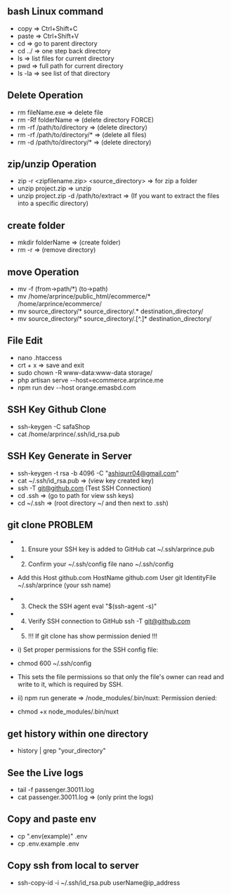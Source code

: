 ## bash Linux command
- copy  => Ctrl+Shift+C
- paste => Ctrl+Shift+V
- cd => go to parent directory
- cd ../ => one step back directory
- ls => list files for current directory
- pwd => full path for current directory
- ls -la => see list of that directory

## Delete Operation
- rm fileName.exe => delete file
- rm -Rf folderName => (delete directory FORCE)
- rm -rf /path/to/directory   => (delete directory)
- rm -rf /path/to/directory/* => (delete all files)
- rm -d /path/to/directory/* => (delete directory)

## zip/unzip Operation
- zip -r <zipfilename.zip> <source_directory> => for zip a folder
- unzip project.zip => unzip
- unzip project.zip -d /path/to/extract => (If you want to extract the files into a specific directory)

## create folder
- mkdir folderName => (create folder)
- rm -r <directoryname> => (remove directory)

## move Operation
- mv -f (from->path/*) (to->path)
- mv /home/arprince/public_html/ecommerce/* /home/arprince/ecommerce/
- mv  source_directory/*  source_directory/.* destination_directory/
- mv source_directory/* source_directory/.[^.]* destination_directory/

## File Edit
- nano .htaccess
- crt + x => save and exit
- sudo chown -R www-data:www-data storage/
- php artisan serve --host=ecommerce.arprince.me
- npm run dev --host orange.emasbd.com

## SSH Key Github Clone
- ssh-keygen -C safaShop
- cat /home/arprince/.ssh/id_rsa.pub

## SSH Key Generate in Server
- ssh-keygen -t rsa -b 4096 -C "ashiqurr04@gmail.com"
- cat ~/.ssh/id_rsa.pub  => (view key created key)
- ssh -T git@github.com (Test SSH Connection)
- cd .ssh =>  (go to path for view ssh keys)
- cd ~/.ssh => (root directory ~/ and then next to .ssh)

## git clone PROBLEM
- 1. Ensure your SSH key is added to GitHub
cat ~/.ssh/arprince.pub

- 2. Confirm your ~/.ssh/config file
nano ~/.ssh/config

- Add this
Host github.com
  HostName github.com
  User git
  IdentityFile ~/.ssh/arprince (your ssh name)

- 3. Check the SSH agent
  eval "$(ssh-agent -s)"

- 4. Verify SSH connection to GitHub
ssh -T git@github.com

- 5. !!! If git clone has show permission denied !!!

- i) Set proper permissions for the SSH config file:
- chmod 600 ~/.ssh/config
- This sets the file permissions so that only the file's owner can read and write to it, which is required by SSH.

- ii) npm run generate => /node_modules/.bin/nuxt: Permission denied:
- chmod +x node_modules/.bin/nuxt

## get history within one directory

- history | grep "your_directory"

## See the Live logs
- tail -f passenger.30011.log
- cat passenger.30011.log => (only print the logs)

## Copy and paste env
- cp ".env(example)" .env
- cp .env.example .env

## Copy ssh from local to server
- ssh-copy-id -i ~/.ssh/id_rsa.pub userName@ip_address
